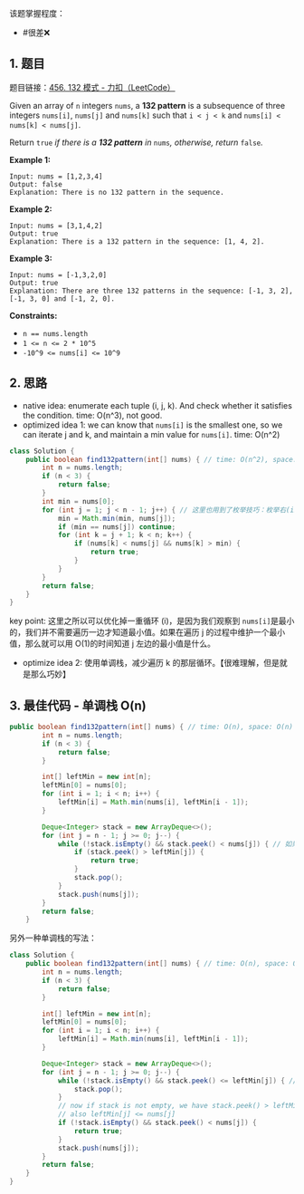 
该题掌握程度：
- #很差❌

## 1. 题目
题目链接：[456. 132 模式 - 力扣（LeetCode）](https://leetcode.cn/problems/132-pattern/description/)

Given an array of `n` integers `nums`, a **132 pattern** is a subsequence of three integers `nums[i]`, `nums[j]` and `nums[k]` such that `i < j < k` and `nums[i] < nums[k] < nums[j]`.

Return `true` *if there is a **132 pattern** in* `nums`*, otherwise, return* `false`*.*



**Example 1:**

```
Input: nums = [1,2,3,4]
Output: false
Explanation: There is no 132 pattern in the sequence.
```

**Example 2:**

```
Input: nums = [3,1,4,2]
Output: true
Explanation: There is a 132 pattern in the sequence: [1, 4, 2].
```

**Example 3:**

```
Input: nums = [-1,3,2,0]
Output: true
Explanation: There are three 132 patterns in the sequence: [-1, 3, 2], [-1, 3, 0] and [-1, 2, 0].
```



**Constraints:**

- `n == nums.length`
- `1 <= n <= 2 * 10^5`
- `-10^9 <= nums[i] <= 10^9`

## 2. 思路

- native idea: enumerate each tuple (i, j, k). And check whether it satisfies the condition. time: O(n^3), not good.
- optimized idea 1: we can know that `nums[i]` is the smallest one, so we can iterate j and k, and maintain a min value for `nums[i]`. time: O(n^2)

```java
class Solution {
    public boolean find132pattern(int[] nums) { // time: O(n^2), space: O(1)
        int n = nums.length;
        if (n < 3) {
            return false;
        }
        int min = nums[0];
        for (int j = 1; j < n - 1; j++) { // 这里也用到了枚举技巧：枚举右(index: j)，维护左 (index: i)
            min = Math.min(min, nums[j]);
            if (min == nums[j]) continue;
            for (int k = j + 1; k < n; k++) {
                if (nums[k] < nums[j] && nums[k] > min) {
                    return true;
                }
            }
        }
        return false;
    }
}
```
key point: 这里之所以可以优化掉一重循环 (i)，是因为我们观察到 `nums[i]`是最小的，我们并不需要遍历一边才知道最小值。如果在遍历 j 的过程中维护一个最小值，那么就可以用 O(1)的时间知道 j 左边的最小值是什么。

- optimize idea 2: 使用单调栈，减少遍历 k 的那层循环。【很难理解，但是就是那么巧妙】

## 3. 最佳代码 - 单调栈 O(n)

```java
public boolean find132pattern(int[] nums) { // time: O(n), space: O(n)
        int n = nums.length;
        if (n < 3) {
            return false;
        }

        int[] leftMin = new int[n];
        leftMin[0] = nums[0];
        for (int i = 1; i < n; i++) {
            leftMin[i] = Math.min(nums[i], leftMin[i - 1]);
        }

        Deque<Integer> stack = new ArrayDeque<>();
        for (int j = n - 1; j >= 0; j--) {
            while (!stack.isEmpty() && stack.peek() < nums[j]) { // 如果 nums[j] <= stack.peek 则直接压栈了，所以从栈底到栈顶元素是递减的
                if (stack.peek() > leftMin[j]) {
                    return true;
                }
                stack.pop();
            }
            stack.push(nums[j]);
        }
        return false;
    }
```

另外一种单调栈的写法：
```java
class Solution {
    public boolean find132pattern(int[] nums) { // time: O(n), space: O(n)
        int n = nums.length;
        if (n < 3) {
            return false;
        }

        int[] leftMin = new int[n];
        leftMin[0] = nums[0];
        for (int i = 1; i < n; i++) {
            leftMin[i] = Math.min(nums[i], leftMin[i - 1]);
        }

        Deque<Integer> stack = new ArrayDeque<>();
        for (int j = n - 1; j >= 0; j--) {
            while (!stack.isEmpty() && stack.peek() <= leftMin[j]) { // 从栈中找到第一个比 nums[i] 大的元素
                stack.pop();
            }
            // now if stack is not empty, we have stack.peek() > leftMin[j]
            // also leftMin[j] <= nums[j]
            if (!stack.isEmpty() && stack.peek() < nums[j]) {
                return true;
            }
            stack.push(nums[j]);
        }
        return false;
    }
}
```
